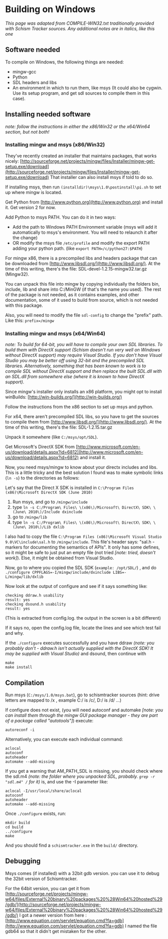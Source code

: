 # Building on Windows

_This page was adapted from COMPILE-WIN32.txt traditionally provided with
Schism Tracker sources. Any additional notes are in italics, like this one_

## Software needed

To compile on Windows, the following things are needed:

* mingw-gcc
* Python
* SDL headers and libs
* An environment in which to run them, like msys (It could also be cygwin. Use
	its setup program, and get sdl sources to compile them in this case).

## Installing needed software

_note: follow the instructions in either the x86/Win32 or the x64/Win64
section, but not both!_

### Installing mingw and msys (x86/Win32)

They've recently created an installer that maintains packages, that works
nicely:
[http://sourceforge.net/projects/mingw/files/Installer/mingw-get-setup.exe/download](http://sourceforge.net/projects/mingw/files/Installer/mingw-get-setup.exe/download)
That installer can also install msys if told to do so.

If installing msys, then run `(installdir)\msys\1.0\postinstall\pi.sh` to set
up where mingw is located.

Get Python from [http://www.python.org](http://www.python.org) and install it.
Get version 2 for now.

Add Python to msys PATH. You can do it in two ways:

* Add the path to Windows PATH Environment variable (msys will add it
	automatically to msys's environment. You will need to relaunch it after the
	change)
* OR modify the msys file `/etc/profile` and modify the export PATH adding your
	python path. (like `export PATH=/c/python27:$PATH`)

For mingw x86, there is a precompiled libs and headers package that can be
downloaded from [http://www.libsdl.org/](http://www.libsdl.org/). At the time
of this writing, there's the file: SDL-devel-1.2.15-mingw32.tar.gz (Mingw32).

You can unpack this file into mingw by copying individually the folders bin,
include, lib and share into C:/MinGW (if that's the name you used). The rest of
the package is not needed, as it contains examples, and other documentation,
some of it used to build from source, which is not needed with this package.

Also, you will need to modify the file `sdl-config` to change the "prefix"
path. Like this: `prefix=/mingw`

### Installing mingw and msys (x64/Win64)

_note: To build for 64-bit, you will have to compile your own SDL libraries. To
build them with DirectX support (Schism doesn't run very well on Windows
without DirectX support) may require Visual Studio. If you don't have Visual
Studio you may be better off using 32-bit and the precompiled SDL libraries.
Alternatively, something that has been known to work is to compile SDL without
DirectX support and then replace the built SDL.dll with an SDL.dll from
somewhere else (where it is known to have DirectX support)._

Since mingw's installer only installs an x86 platform, you might opt to install
winBuilds: [http://win-builds.org/](http://win-builds.org/)

Follow the instructions from the x86 section to set up msys and python.

For x64, there aren't precompiled SDL libs, so you have to get the sources to
compile them from [http://www.libsdl.org/](http://www.libsdl.org/). At the
time of this writing, there's the file: SDL-1.2.15.tar.gz

Unpack it somewhere (like `C:/msys/opt/SDL`).

Get Microsoft's DirectX SDK from
[http://www.microsoft.com/en-us/download/details.aspx?id=6812](http://www.microsoft.com/en-us/download/details.aspx?id=6812)
and install it.

Now, you need msys/mingw to know about your directx includes and libs. This is
a little tricky and the best solution I found was to make symbolic links (`ln
-s`) to the directories as follows:

Let's say that the Direct X SDK is installed in `C:\Program Files
(x86)\Microsoft DirectX SDK (June 2010)`

1. Run msys, and go to `/mingw/include`
2. type `ln -s C:/Program\ Files\ \(x86\)/Microsoft\ DirectX\ SDK\ \(June\
	 2010\)/Include dxinclude`
3. go to `/mingw/lib`
4. type `ln -s C:/Program\ Files\ \(x86\)/Microsoft\ DirectX\ SDK\ \(June\
	 2010\)/Lib dxlib`

I also had to copy the file `C:\Program Files (x86)\Microsoft Visual Studio
9.0\VC\include\sal.h` to `/mingw/include`.  This file's header says: "sal.h -
markers for documenting the semantics of APIs". It only has some defines, so it
might be safe to just put an empty file (not tried _[note: tried, doesn't
work]_). Else, it might be obtained from Visual Studio.

Now, go to where you copied the SDL SDK (`example: /opt/SDL/`) , and do
`./configure CPPFLAGS=-I/mingw/include/dxinclude LIBS=-L/mingw/lib/dxlib`

Now look at the output of configure and see if it says something like:

    checking ddraw.h usability
    result: yes
    checking dsound.h usability
    result: yes

(This is extracted from config.log. the output in the screen is a bit
different)

If it says no, open the config.log file, locate the lines and see which test
fail and why.

If the `./configure` executes successfully and you have ddraw _(note: you probably don't - ddraw.h isn't actually supplied with the DirectX SDK! It may be supplied with Visual Studio)_ and dsound, then continue with

    make
    make install

## Compilation

Run msys (`C:/msys/1.0/msys.bat`), go to schismtracker sources (hint: drive
letters are mapped to /x , example C:/ is /c/, D:/ is /d/ ...)

If configure does not exist, (you will need autoconf and automake _[note: you
can install them through the mingw GUI package manager - they are part of a
package called "autotools"]_) execute:

    autoreconf -i

Alternatively, you can execute each individual command:

    aclocal
    autoconf
    autoheader
    automake --add-missing

If you get a warning that AM_PATH_SDL is missing, you should check where the
sdl.m4 _(note: the folder where you unpacked SDL, probably. `grep -r "sdl.m4"
/` for it)_ is, and use the -I parameter like:

    aclocal -I/usr/local/share/aclocal
    autoconf
    autoheader
    automake --add-missing

Once `./configure` exists, run:

    mkdir build
    cd build
    ../configure
    make

And you should find a `schismtracker.exe` in the `build/` directory.

## Debugging

Msys comes (if installed) with a 32bit gdb version. you can use it to debug the
32bit version of Schismtracker.

For the 64bit version, you can get it from
[http://sourceforge.net/projects/mingw-w64/files/External%20binary%20packages%20%28Win64%20hosted%29/gdb/](http://sourceforge.net/projects/mingw-w64/files/External%20binary%20packages%20%28Win64%20hosted%29/gdb/)
I got a newer version from here :
[http://www.equation.com/servlet/equation.cmd?fa=gdb](http://www.equation.com/servlet/equation.cmd?fa=gdb)
I named the file gdb64 so that it didn't get mistaken for the other.
